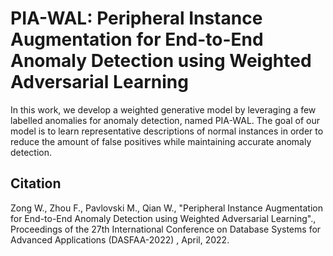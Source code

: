 # PIA-WAL: Peripheral Instance Augmentation for End-to-End Anomaly Detection using Weighted Adversarial Learning
In this work, we develop a weighted generative model by leveraging a few labelled anomalies for anomaly detection, named PIA-WAL. The goal of our model is to learn representative descriptions of normal instances in order to reduce the amount of false positives while maintaining accurate anomaly detection.

## Citation
Zong W., Zhou F., Pavlovski M., Qian W., "Peripheral Instance Augmentation for End-to-End Anomaly Detection using Weighted Adversarial Learning"., Proceedings of the 27th International Conference on Database Systems for Advanced Applications (DASFAA-2022) , April, 2022.
